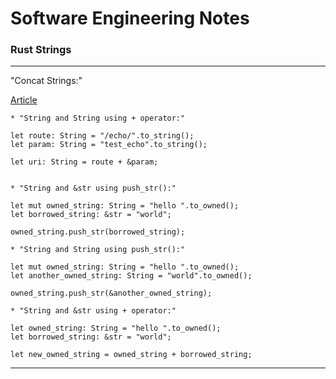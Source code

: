 # Software Engineering Notes

### Rust Strings

---
"Concat Strings:"
    
[Article](https://stackoverflow.com/questions/30154541/how-do-i-concatenate-strings)

    * "String and String using + operator:"

    let route: String = "/echo/".to_string();
    let param: String = "test_echo".to_string();

    let uri: String = route + &param;
    

    * "String and &str using push_str():"
    
    let mut owned_string: String = "hello ".to_owned();
    let borrowed_string: &str = "world";

    owned_string.push_str(borrowed_string);

    * "String and String using push_str():"

    let mut owned_string: String = "hello ".to_owned();
    let another_owned_string: String = "world".to_owned();

    owned_string.push_str(&another_owned_string);

    * "String and &str using + operator:"

    let owned_string: String = "hello ".to_owned();
    let borrowed_string: &str = "world";

    let new_owned_string = owned_string + borrowed_string;


---
